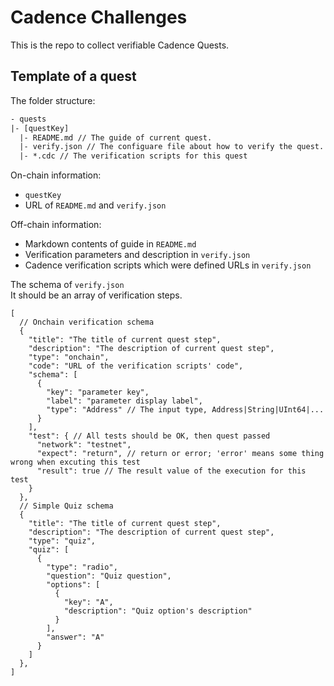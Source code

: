 # Cadence Challenges

This is the repo to collect verifiable Cadence Quests.

## Template of a quest

The folder structure:

```txt
- quests
|- [questKey]
  |- README.md // The guide of current quest.
  |- verify.json // The configuare file about how to verify the quest.
  |- *.cdc // The verification scripts for this quest
```

On-chain information:

- `questKey`
- URL of `README.md` and `verify.json`

Off-chain information:

- Markdown contents of guide in `README.md`
- Verification parameters and description in `verify.json`
- Cadence verification scripts which were defined URLs in `verify.json`

The schema of `verify.json`  
It should be an array of verification steps.

```jsonc
[
  // Onchain verification schema
  {
    "title": "The title of current quest step",
    "description": "The description of current quest step",
    "type": "onchain",
    "code": "URL of the verification scripts' code",
    "schema": [
      {
        "key": "parameter key",
        "label": "parameter display label",
        "type": "Address" // The input type, Address|String|UInt64|...
      }
    ],
    "test": { // All tests should be OK, then quest passed
      "network": "testnet",
      "expect": "return", // return or error; 'error' means some thing wrong when excuting this test
      "result": true // The result value of the execution for this test
    }
  },
  // Simple Quiz schema
  {
    "title": "The title of current quest step",
    "description": "The description of current quest step",
    "type": "quiz",
    "quiz": [
      {
        "type": "radio",
        "question": "Quiz question",
        "options": [
          {
            "key": "A",
            "description": "Quiz option's description"
          }
        ],
        "answer": "A"
      }
    ]
  },
]
```
